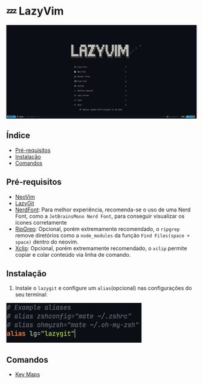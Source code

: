 # 💤 LazyVim

![Nvim cover](./.git_images/nvim-menu.png)

## Índice

- [Pré-requisitos](#pré-requisitos)
- [Instalação](#instalação)
- [Comandos](#comandos)

## Pré-requisitos

- [NeoVim](https://neovim.io/)
- [LazyGit](https://github.com/jesseduffield/lazygit)
- [NerdFont](https://www.nerdfonts.com/font-downloads): Para melhor experiência, recomenda-se o uso de uma Nerd Font, como a `JetBrainsMono Nerd Font`, para conseguir visualizar os ícones corretamente
- [RipGrep](https://github.com/BurntSushi/ripgrep?tab=readme-ov-file#installation): Opcional, porém extremamente recomendado, o `ripgrep` remove diretórios como a `node_modules` da função `Find Files(space + space)` dentro do neovim.
- [Xclip](https://terminalroot.com.br/2020/10/copie-e-cole-via-linha-de-comando-do-linux-com-xclip.html): Opcional, porém extremamente recomendado, o `xclip` permite copiar e colar conteúdo via linha de comando.

## Instalação

1. Instale o `lazygit` e configure um `alias`(opcional) nas configurações do seu terminal:

![Lazygit alias](./.git_images/alias-lazygit.png)


## Comandos

- [Key Maps](https://www.lazyvim.org/keymaps)
